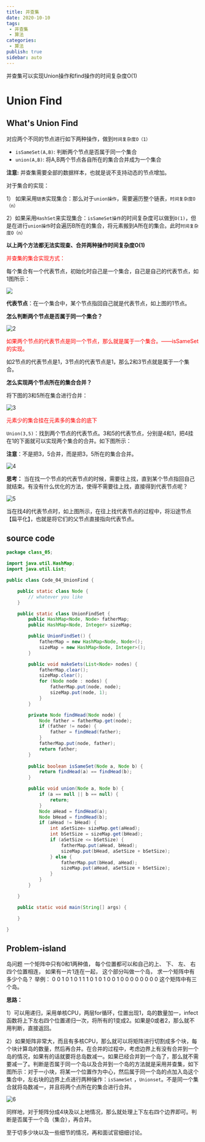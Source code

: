 ```yaml
---
title: 并查集
date: 2020-10-10
tags:
 - 并查集
 - 算法
categories:
 - 算法
publish: true
sidebar: auto
---
```

并查集可以实现Union操作和find操作的时间复杂度O(1)

<!-- more -->
# Union Find

## What's Union Find

对应两个不同的节点进行如下两种操作，做到`时间复杂度O（1）`

- `isSameSet(A,B)`: 判断两个节点是否属于同一个集合
- `union(A,B)`: 将A,B两个节点各自所在的集合合并成为一个集合

**注意:** 并查集需要全部的数据样本，也就是说不支持动态的节点增加。

对于集合的实现：

1） 如果采用`链表`实现集合：那么对于`union操作`，需要遍历整个链表，`时间复杂度O（n）`

2）如果采用`HashSet`来实现集合：`isSameSet操作`的时间复杂度可以做到`O(1)`，但是在进行`union操作`时会遍历B所在的集合，将元素搬到A所在的集合。此时`时间复杂度O（n）`

**以上两个方法都无法实现查、合并两种操作时间复杂度O(1)**

<font color='red'>并查集的集合实现方式：</font>

每个集合有一个代表节点，初始化时自己是一个集合，自己是自己的代表节点，如1图所示：

![](https://gitee.com/KingJzt/myblog-image-bed/raw/master/20201012151909.png)


**代表节点**：在一个集合中，某个节点指回自己就是代表节点，如上图的1节点。

**怎么判断两个节点是否属于同一个集合？**

![2](https://i.loli.net/2020/10/12/3R4nCSeWDxtlUVk.png)



<font color='red'>如果两个节点的代表节点是同一个节点，那么就是属于一个集合。——isSameSet的实现。</font>

如2节点的代表节点是1，3节点的代表节点是1，那么2和3节点就是属于一个集合。

**怎么实现两个节点所在的集合合并？**

将下图的3和5所在集合进行合并：

![3](https://i.loli.net/2020/10/12/2xE6RTsk48r5uKi.png)





<font color='red'>元素少的集合挂在元素多的集合的底下</font>

`Union(3,5)`：找到两个节点的代表节点。3和5的代表节点，分别是4和1，把4挂在1的下面就可以实现两个集合的合并。如下图所示：

**注意**：不是把3，5合并，而是把3，5所在的集合合并。



![4](https://i.loli.net/2020/10/12/SjlDQwqTCERrmcu.png)

**思考：** 当在找一个节点的代表节点的时候，需要往上找，直到某个节点指回自己就结束。有没有什么优化的方法，使得不需要往上找，直接得到代表节点呢？

![5](https://i.loli.net/2020/10/12/p4kfNozCdvSgewA.png)





当在找4的代表节点时，如上图所示，在往上找代表节点的过程中，将沿途节点【扁平化】，也就是将它们的父节点直接指向代表节点。

## source code

```java
package class_05;

import java.util.HashMap;
import java.util.List;

public class Code_04_UnionFind {

	public static class Node {
		// whatever you like
	}

	public static class UnionFindSet {
		public HashMap<Node, Node> fatherMap;
		public HashMap<Node, Integer> sizeMap;

		public UnionFindSet() {
			fatherMap = new HashMap<Node, Node>();
			sizeMap = new HashMap<Node, Integer>();
		}

		public void makeSets(List<Node> nodes) {
			fatherMap.clear();
			sizeMap.clear();
			for (Node node : nodes) {
				fatherMap.put(node, node);
				sizeMap.put(node, 1);
			}
		}

		private Node findHead(Node node) {
			Node father = fatherMap.get(node);
			if (father != node) {
				father = findHead(father);
			}
			fatherMap.put(node, father);
			return father;
		}
		
		public boolean isSameSet(Node a, Node b) {
			return findHead(a) == findHead(b);
		}

		public void union(Node a, Node b) {
			if (a == null || b == null) {
				return;
			}
			Node aHead = findHead(a);
			Node bHead = findHead(b);
			if (aHead != bHead) {
				int aSetSize= sizeMap.get(aHead);
				int bSetSize = sizeMap.get(bHead);
				if (aSetSize <= bSetSize) {
					fatherMap.put(aHead, bHead);
					sizeMap.put(bHead, aSetSize + bSetSize);
				} else {
					fatherMap.put(bHead, aHead);
					sizeMap.put(aHead, aSetSize + bSetSize);
				}
			}
		}

	}

	public static void main(String[] args) {

	}

}

```



## Problem-island

岛问题
一个矩阵中只有0和1两种值， 每个位置都可以和自己的上、 下、 左、 右四个位置相连， 如果有一片1连在一起， 这个部分叫做一个岛， 求一个矩阵中有多少个岛？
举例：
0 0 1 0 1 0
1 1 1 0 1 0
1 0 0 1 0 0
0 0 0 0 0 0
这个矩阵中有三个岛。

**思路：**

1）可以用递归，采用单核CPU，两层for循环，位置出现1，岛的数量加一，infect函数将上下左右四个位置递归一次，将所有的1变成2。如果是0或者2，那么就不用判断，直接返回。

2）如果矩阵非常大，而且有多核CPU，那么就可以将矩阵进行切割成多个块，每个块计算岛的数量，然后再合并。在合并的过程中，考虑边界上有没有合并到一个岛的情况，如果有的话就要将总岛数减一。如果已经合并到一个岛了，那么就不需要减一了。判断是否属于同一个岛以及合并到一个岛的方法就是采用并查集，如下图所示：对于一小块，将某一个位置作为中心，然后属于同一个岛的点加入岛这个集合中，左右块的边界上点进行两种操作：`isSameSet` ，`Unionset`。不是同一个集合就将岛数减一，并且将两个点所在的集合进行合并。

![6](https://i.loli.net/2020/10/12/fVj23nFxiRypdZ5.png)



同样地，对于矩阵分成4块及以上地情况，那么就处理上下左右四个边界即可。判断是否属于一个岛（集合），再合并。

至于切多少块以及一些细节的情况，再和面试官细细讨论。